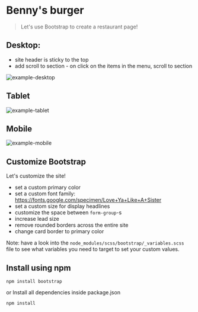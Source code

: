 # Benny's burger

> Let's use Bootstrap to create a restaurant page!

## Desktop:

-   site header is sticky to the top
-   add scroll to section - on click on the items in the menu, scroll to section

![example-desktop](exercise/example-desktop.jpg)

## Tablet

![example-tablet](exercise/example-tablet.png)

## Mobile

![example-mobile](exercise/example-mobile.png)

## Customize Bootstrap

Let's customize the site!

-   set a custom primary color
-   set a custom font family: https://fonts.google.com/specimen/Love+Ya+Like+A+Sister
-   set a custom size for display headlines
-   customize the space between `form-group`-s
-   increase lead size
-   remove rounded borders across the entire site
-   change card border to primary color

Note: have a look into the `node_modules/scss/bootstrap/_variables.scss` file to see what variables you need to target to set your custom values.

## Install using npm

```
npm install bootstrap
```

or Install all dependencies inside package.json

```
npm install
```
